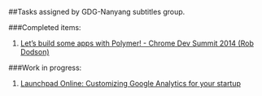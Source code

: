 ##Tasks assigned by GDG-Nanyang subtitles group.


###Completed items:

 1. [Let’s build some apps with Polymer! - Chrome Dev Summit 2014 (Rob Dodson)](https://www.youtube.com/watch?v=kV0hgdMpH28)
 


###Work in progress:

 1.  [Launchpad Online: Customizing Google Analytics for your startup](https://www.youtube.com/watch?v=WLO3vVEsO9o)

